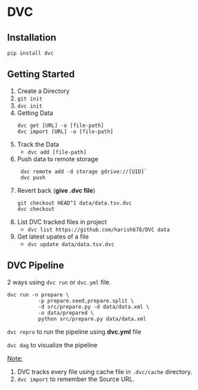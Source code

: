 # DVC

## Installation

`pip install dvc`

## Getting Started

1. Create a Directory
2. `git init`
3. `dvc init`
4. Getting Data
   ```
   dvc get [URL] -o [file-path]
   dvc import [URL] -o [file-path]
   ```
5. Track the Data
   - `dvc add [file-path]`
6. Push data to remote storage
   ```console
    dvc remote add -d storage gdrive://[UID]`
    dvc push
   ```
7. Revert back (**give .dvc file**)
   ```console
   git checkout HEAD^1 data/data.tsv.dvc
   dvc checkout
   ```
8. List DVC tracked files in project
   - `dvc list https://github.com/harish678/DVC data`
9. Get latest upates of a file
   - `dvc update data/data.tsv.dvc`

## DVC Pipeline

2 ways using `dvc run` or `dvc.yml` file.

```console
dvc run -n prepare \
          -p prepare.seed,prepare.split \
          -d src/prepare.py -d data/data.xml \
          -o data/prepared \
          python src/prepare.py data/data.xml
```

`dvc repro` to run the pipeline using **dvc.yml** file

`dvc dag` to visualize the pipeline

<u>Note:</u>

1. DVC tracks every file using cache file in `.dvc/cache` directory.
2. `dvc import` to remember the Source URL.
